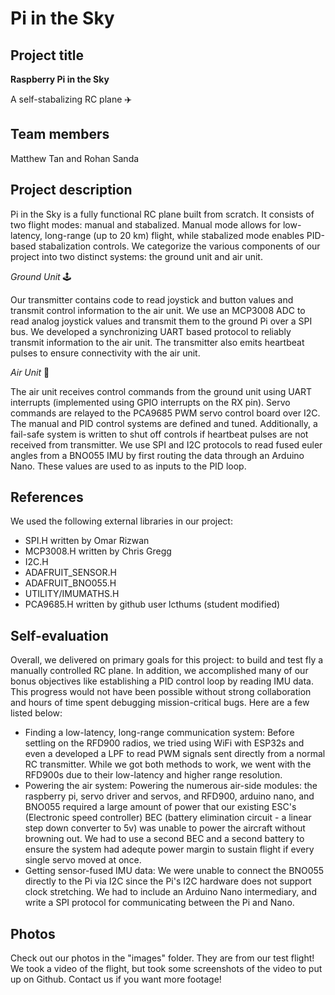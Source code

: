 # Pi in the Sky

## Project title

**Raspberry Pi in the Sky** 

A self-stabalizing RC plane ✈️

## Team members

Matthew Tan and Rohan Sanda

## Project description

Pi in the Sky is a fully functional RC plane built from scratch. It consists of two flight modes: manual and stabalized.
Manual mode allows for low-latency, long-range (up to 20 km) flight, while stabalized mode enables PID-based stabalization
controls. We categorize the various components of our project into two distinct systems: the ground unit and air unit.

_Ground Unit_ 🕹️

Our transmitter contains code to read joystick and button values and transmit control information to the air unit. We use an
MCP3008 ADC to read analog joystick values and transmit them to the ground Pi over a SPI bus. We developed a synchronizing UART
based protocol to reliably transmit information to the air unit. The transmitter also emits heartbeat pulses to ensure connectivity with
the air unit.

_Air Unit_ 🎈

The air unit receives control commands from the ground unit using UART interrupts (implemented using GPIO interrupts on the RX pin).
Servo commands are relayed to the PCA9685 PWM servo control board over I2C. The manual and PID control systems are defined and
tuned. Additionally, a fail-safe system is written to shut off controls if heartbeat pulses are not received from transmitter. We
use SPI and I2C protocols to read fused euler angles from a BNO055 IMU by first routing the data through an Arduino Nano. These
values are used to as inputs to the PID loop.

## References

We used the following external libraries in our project:

- SPI.H written by Omar Rizwan
- MCP3008.H written by Chris Gregg
- I2C.H
- ADAFRUIT_SENSOR.H
- ADAFRUIT_BNO055.H
- UTILITY/IMUMATHS.H
- PCA9685.H written by github user lcthums (student modified)

## Self-evaluation

Overall, we delivered on primary goals for this project: to build and test fly a manually controlled RC plane. In addition, we
accomplished many of our bonus objectives like establishing a PID control loop by reading IMU data. This progress would not have
been possible without strong collaboration and hours of time spent debugging mission-critical bugs. Here are a few listed below:

- Finding a low-latency, long-range communication system: Before settling on the RFD900 radios, we tried using WiFi with ESP32s
  and even a developed a LPF to read PWM signals sent directly from a normal RC transmitter. While we got both methods to work,
  we went with the RFD900s due to their low-latency and higher range resolution.
- Powering the air system: Powering the numerous air-side modules: the raspberry pi, servo driver and servos, and RFD900, arduino nano, and BNO055 required a large amount of power that our existing ESC's (Electronic speed controller) BEC (battery elimination circuit - a linear step down converter to 5v) was unable to power the aircraft without browning out. We had to use a second BEC and a second battery to ensure the system had adequte power margin to sustain flight if every single servo moved at once.
- Getting sensor-fused IMU data: We were unable to connect the BNO055 directly to the Pi via I2C since the Pi's I2C hardware does not
  support clock stretching. We had to include an Arduino Nano intermediary, and write a SPI protocol for communicating between the Pi and Nano.

## Photos

Check out our photos in the "images" folder. They are from our test flight! We took a video of the flight, but took some screenshots of the video to put up on Github. Contact us if you want more footage! 

